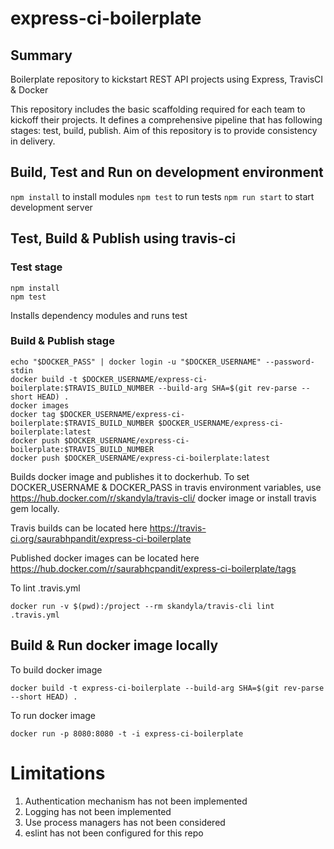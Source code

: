 # express-ci-boilerplate

## Summary
Boilerplate repository to kickstart REST API projects using Express, TravisCI &amp; Docker

This repository includes the basic scaffolding required for each team to kickoff their projects. It defines a comprehensive pipeline that has following stages: test, build, publish. Aim of this repository is to provide consistency in delivery.

## Build, Test and Run on development environment
```npm install``` to install modules
```npm test``` to run tests
```npm run start``` to start development server

## Test, Build & Publish using travis-ci
### Test stage
```
npm install
npm test
```
Installs dependency modules and runs test

### Build & Publish stage
```
echo "$DOCKER_PASS" | docker login -u "$DOCKER_USERNAME" --password-stdin
docker build -t $DOCKER_USERNAME/express-ci-boilerplate:$TRAVIS_BUILD_NUMBER --build-arg SHA=$(git rev-parse --short HEAD) .
docker images
docker tag $DOCKER_USERNAME/express-ci-boilerplate:$TRAVIS_BUILD_NUMBER $DOCKER_USERNAME/express-ci-boilerplate:latest
docker push $DOCKER_USERNAME/express-ci-boilerplate:$TRAVIS_BUILD_NUMBER
docker push $DOCKER_USERNAME/express-ci-boilerplate:latest
```
Builds docker image and publishes it to dockerhub.
To set DOCKER_USERNAME & DOCKER_PASS in travis environment variables, use https://hub.docker.com/r/skandyla/travis-cli/ docker image or install travis gem locally.

Travis builds can be located here
https://travis-ci.org/saurabhpandit/express-ci-boilerplate

Published docker images can be located here
https://hub.docker.com/r/saurabhcpandit/express-ci-boilerplate/tags

To lint .travis.yml
```
docker run -v $(pwd):/project --rm skandyla/travis-cli lint .travis.yml
```

## Build & Run docker image locally
To build docker image
```
docker build -t express-ci-boilerplate --build-arg SHA=$(git rev-parse --short HEAD) .
```

To run docker image
```
docker run -p 8080:8080 -t -i express-ci-boilerplate
```

# Limitations
1. Authentication mechanism has not been implemented
2. Logging has not been implemented
3. Use process managers has not been considered
4. eslint has not been configured for this repo